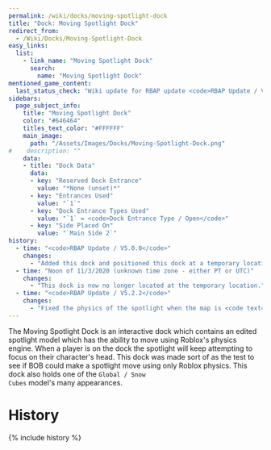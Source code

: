 ```yaml
---
permalink: /wiki/docks/moving-spotlight-dock
title: "Dock: Moving Spotlight Dock"
redirect_from:
  - /Wiki/Docks/Moving-Spotlight-Dock
easy_links:
  list:
    - link_name: "Moving Spotlight Dock"
      search:
        name: "Moving Spotlight Dock"
mentioned_game_content:
  last_status_check: "Wiki update for RBAP update <code>RBAP Update / V5.2.0</code>"
sidebars:
  page_subject_info:
    title: "Moving Spotlight Dock"
    color: "#646464"
    titles_text_color: "#FFFFFF"
    main_image:
      path: "/Assets/Images/Docks/Moving-Spotlight-Dock.png"
#    description: ""
    data:
    - title: "Dock Data"
      data:
      - key: "Reserved Dock Entrance"
        value: "*None (unset)*"
      - key: "Entrances Used"
        value: "`1`"
      - key: "Dock Entrance Types Used"
        value: "`1` = <code>Dock Entrance Type / Open</code>"
      - key: "Side Placed On"
        value: "`Main Side 2`"
history:
  - time: "<code>RBAP Update / V5.0.0</code>"
    changes:
      - "Added this dock and positioned this dock at a temporary location."
  - time: "Noon of 11/3/2020 (unknown time zone - either PT or UTC)"
    changes:
      - "This dock is now no longer located at the temporary location."
  - time: "<code>RBAP Update / V5.2.2</code>"
    changes:
      - "Fixed the physics of the spotlight when the map is <code text=\"covered in snow\">Global / Timed Change / Snow day</code>."
---
```


The Moving Spotlight Dock is an interactive dock which contains an edited spotlight model which has the ability to move using Roblox's physics engine. When a player is on the dock the spotlight will keep attempting to focus on their character's head. This dock was made sort of as the test to see if BOB could make a spotlight move using only Roblox physics. This dock also holds one of the <code>Global / Snow Cubes</code> model's many appearances.

# History

{% include history %}